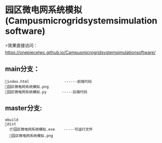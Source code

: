 # 园区微电网系统模拟(Campusmicrogridsystemsimulationsoftware)

  ⚡️效果直接访问：https://onepiecelwc.github.io/Campusmicrogridsystemsimulationsoftware/
  
  ## main分支：
    🎈index.html                ------前端代码
    🤖园区微电网系统模拟.png
    🌈园区微电网系统模拟.py       -----后端代码
 ##  master分支:
    ⚙️build
    🦊dist
      📦园区微电网系统模拟.exe    -----可运行文件
      💎园区微电网系统模拟.png
